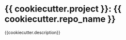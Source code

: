 {{ cookiecutter.project }}: {{ cookiecutter.repo_name }}
=============================

{{cookiecutter.description}}
